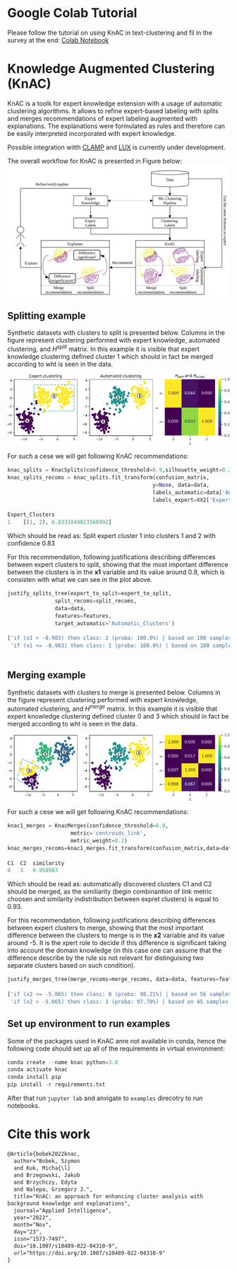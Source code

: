 # Google Colab Tutorial
Please follow the tutorial on using KnAC in text-clustering and fil in the survey at the end: [Colab Notebook](https://colab.research.google.com/drive/1SJaG_wW0h1_JaPk40vPNP3dpTJGa1xXG)
# Knowledge Augmented Clustering (KnAC)
KnAC is a toolk for expert knowledge extension with a usage of automatic clustering algorithms.
It allows to refine expert-based labeling with splits and merges recommendations of expert labeling augmented with explanations.
The explanations were formulated as rules and therefore can be easily interpreted incorporated with expert knowledge.

Possible integration witth [CLAMP](https://github.com/sbobek/clamp) and [LUX](https://github.com/sbobek/lux) is currently under development.

The overall workflow for KnAC is presented in Figure below:
![Workflow for KnAC](https://raw.githubusercontent.com/sbobek/knac/main/pix/workflow.png "Title")

## Splitting example
Synthetic datasets with clusters to split is presented below. Columns in the figure represent clustering performed with expert knowledge, automated clustering, and $H^{split}$ matrix. In this example it is visible that expert knowledge clustering defined cluster 1 which should in fact be merged according to wht is seen in the data.

![](https://raw.githubusercontent.com/sbobek/knac/main/pix/split-toy-example.png)

For such a cese we will get following KnAC recommendations:

``` python
knac_splits = KnacSplits(confidence_threshold=0.9,silhouette_weight=0.2) 
knac_splits_recoms = knac_splits.fit_transform(confusion_matrix,
                                              y=None, data=data, 
                                              labels_automatic=data['Automatic_Clusters'].astype(str), 
                                              labels_expert=XX2['Expert_Clusters'])

Expert_Clusters
1    [(1, 2), 0.8332849823568992]
```

Which should be read as: Split expert cluster 1 into clusters 1 and 2 with confidence 0.83

For this recommendation, following justifications describing differences between expert clusters to split, showing that the most important difference between the clusters is in the **x1** variable and its value around 0.9, which is consisten with what we can see in the plot above.

``` python
justify_splits_tree(expert_to_split=expert_to_split, 
               split_recoms=split_recoms, 
               data=data, 
               features=features, 
               target_automatic='Automatic_Clusters')
               
['if (x1 > -0.903) then class: 2 (proba: 100.0%) | based on 100 samples',
 'if (x1 <= -0.903) then class: 1 (proba: 100.0%) | based on 100 samples']
               
```

## Merging example
Synthetic datasets with clusters to merge is presented below. Columns in the figure represent clustering performed with expert knowledge, automated clustering, and $H^{merge}$ matrix. In this example it is visible that expert knowledge clustering defined cluster 0 and 3 which should in fact be merged according to wht is seen in the data.

![](https://raw.githubusercontent.com/sbobek/knac/main/pix/merge-toy-example.png)

For such a cese we will get following KnAC recommendations:

``` python
knac1_merges = KnacMerges(confidence_threshold=0.9, 
                    metric='centroids_link',           
                    metric_weight=0.2)       
knac_merges_recoms=knac1_merges.fit_transform(confusion_matrix,data=data[['x1','x2']].values,labels_expert=data['Expert_Clusters'])

C1	C2	similarity
0	3	0.958983
```

Which should be read as: automatically discovered clusters C1 and C2 should be merged, as the similiarity (begin combinantion of link metric choosen and similarity indistribution between expret clusters) is equal to 0.93.


For this recommendation, following justifications describing differences between expert clusters to merge, showing that the most important difference between the clusters to merge is in the **x2** variable and its value around -5. It is the xpert role to decide if this difference is significant taking into account the domain knowledge (in this case one can assume that the difference describe by the rule sis not relevant for distinguising two separate clusters based on such condition).

``` python
justify_merges_tree(merge_recoms=merge_recoms, data=data, features=features, target_expert='Expert_Clusters')

['if (x2 <= -5.065) then class: 0 (proba: 98.21%) | based on 56 samples',
 'if (x2 > -5.065) then class: 3 (proba: 97.78%) | based on 45 samples']
```


## Set up environment to run examples
Some of the packages used in KnAC anre not available in conda, hence the following code should set up all of the requirements in virtual environment:

``` python
conda create --name knac python=3.8
conda activate knac
conda install pip
pip install -r requirements.txt
```
After that run `jupyter lab` and anvigate to `examples`   direcotry to run notebooks.

# Cite this work

```
@Article{bobek2022knac,
  author="Bobek, Szymon
  and Kuk, Micha{\l}
  and Brzegowski, Jakub
  and Brzychczy, Edyta
  and Nalepa, Grzegorz J.",
  title="KnAC: an approach for enhancing cluster analysis with background knowledge and explanations",
  journal="Applied Intelligence",
  year="2022",
  month="Nov",
  day="23",
  issn="1573-7497",
  doi="10.1007/s10489-022-04310-9",
  url="https://doi.org/10.1007/s10489-022-04310-9"
}
```


